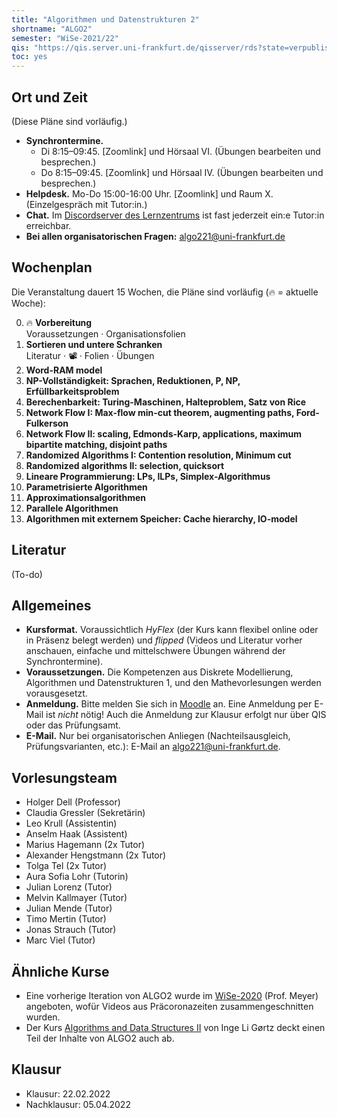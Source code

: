 ```yaml
---
title: "Algorithmen und Datenstrukturen 2"
shortname: "ALGO2"
semester: "WiSe-2021/22"
qis: "https://qis.server.uni-frankfurt.de/qisserver/rds?state=verpublish&status=init&vmfile=no&publishid=321520&moduleCall=webInfo&publishConfFile=webInfo&publishSubDir=veranstaltung"
toc: yes
---
```


## Ort und Zeit

(Diese Pläne sind vorläufig.)

- **Synchrontermine.**
  - Di 8:15–09:45. [Zoomlink] und Hörsaal VI. (Übungen bearbeiten und besprechen.)
  - Do 8:15–09:45. [Zoomlink] und Hörsaal IV. (Übungen bearbeiten und besprechen.)
- **Helpdesk.** Mo-Do 15:00-16:00 Uhr. [Zoomlink] und Raum X. (Einzelgespräch mit Tutor:in.)
- **Chat.** Im [Discordserver des Lernzentrums](https://olat-ce.server.uni-frankfurt.de/olat/auth/RepositoryEntry/8206712847?5) ist fast jederzeit ein:e Tutor:in erreichbar.
- **Bei allen organisatorischen Fragen:** [algo221@uni-frankfurt.de](mailto:algo221@uni-frankfurt.de)

## Wochenplan

Die Veranstaltung dauert 15 Wochen, die Pläne sind vorläufig (🔥 = aktuelle Woche):

0. 🔥 **Vorbereitung**\
Voraussetzungen · Organisationsfolien
1. **Sortieren und untere Schranken**\
Literatur · 📽️ · Folien · Übungen
2. **Word-RAM model**
3. **NP-Vollständigkeit: Sprachen, Reduktionen, P, NP, Erfüllbarkeitsproblem**
4. **Berechenbarkeit: Turing-Maschinen, Halteproblem, Satz von Rice**
5. **Network Flow I: Max-flow min-cut theorem, augmenting paths, Ford-Fulkerson**
6. **Network Flow II: scaling, Edmonds-Karp, applications, maximum bipartite matching, disjoint paths**
7. **Randomized Algorithms I: Contention resolution, Minimum cut**
8. **Randomized algorithms II: selection, quicksort**
9.  **Lineare Programmierung: LPs, ILPs, Simplex-Algorithmus**
10. **Parametrisierte Algorithmen**
11. **Approximationsalgorithmen**
12. **Parallele Algorithmen**
13. **Algorithmen mit externem Speicher: Cache hierarchy, IO-model**

## Literatur

(To-do)

## Allgemeines

- **Kursformat.** Voraussichtlich *HyFlex* (der Kurs kann flexibel online oder in Präsenz belegt werden) und *flipped* (Videos und Literatur vorher anschauen, einfache und mittelschwere Übungen während der Synchrontermine).
- **Voraussetzungen.** Die Kompetenzen aus Diskrete Modellierung, Algorithmen und Datenstrukturen 1, und den Mathevorlesungen werden vorausgesetzt. <!-- Mit [diesem Selbsttest](voraussetzungen.pdf) können Sie vorab Ihre Kompetenzen prüfen und auffrischen.-->
- **Anmeldung.** Bitte melden Sie sich in [Moodle](https://moodle.studiumdigitale.uni-frankfurt.de/moodle/course/view.php?id=2241) an.<!-- und in [AUGE](https://anmeldung.studiumdigitale.uni-frankfurt.de/auge/index.php?newCourse=&fachbereich=FB+12+Informatik+und+Mathematik&kurs=113) an. In AUGE müssen Sie dreimal denselben Termin angeben. --> Eine Anmeldung per E-Mail ist *nicht* nötig! Auch die Anmeldung zur Klausur erfolgt nur über QIS oder das Prüfungsamt.
- **E-Mail.** Nur bei organisatorischen Anliegen (Nachteilsausgleich, Prüfungsvarianten, etc.): E-Mail an [algo221@uni-frankfurt.de](mailto:algo221@uni-frankfurt.de).

## Vorlesungsteam

- Holger Dell (Professor)
- Claudia Gressler (Sekretärin)
- Leo Krull (Assistentin)
- Anselm Haak (Assistent)
- Marius Hagemann (2x Tutor)
- Alexander Hengstmann (2x Tutor)
- Tolga Tel (2x Tutor)
- Aura Sofia Lohr (Tutorin)
- Julian Lorenz (Tutor)
- Melvin Kallmayer (Tutor)
- Julian Mende (Tutor)
- Timo Mertin (Tutor)
- Jonas Strauch (Tutor)
- Marc Viel (Tutor)

## Ähnliche Kurse

- Eine vorherige Iteration von ALGO2 wurde im [WiSe-2020](https://ae.cs.uni-frankfurt.de/algo220) (Prof. Meyer) angeboten, wofür Videos aus Präcoronazeiten zusammengeschnitten wurden.
- Der Kurs [Algorithms and Data Structures II](http://www2.imm.dtu.dk/courses/02110/2021/) von Inge Li Gørtz deckt einen Teil der Inhalte von ALGO2 auch ab.

## Klausur

- Klausur: 22.02.2022
- Nachklausur: 05.04.2022

<!--
- **Weitere Hinweise.**
  - Sie müssen sich rechtzeitig über QIS oder das Prüfungsamt für die Klausur anmelden.
  - Ein Übertrag von „Bonuspunkten“ aus den Vorjahren findet nicht statt.
  - Die Klausur ist nicht zulassungsbeschränkt.
  - Es gibt [Altklausuren](https://ae.cs.uni-frankfurt.de/teaching/altklausuren.html), beachten Sie aber, dass Klausur sich an den Themen des aktuellen Semesters orientiert.
-->

